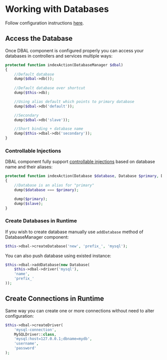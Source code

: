 # Working with Databases
Follow configuration instructions [here](/old/databasebase/overview.md).

## Access the Database
Once DBAL component is configured properly you can access your databases in controllers and services multiple ways:

```php
protected function indexAction(DatabaseManager $dbal)
{
    //Default database
    dump($dbal->db());
    
    //Default database over shortcut
    dump($this->db);

    //Using alias default which points to primary database
    dump($dbal->db('default'));

    //Secondary
    dump($dbal->db('slave'));

    //Short binding + database name
    dump($this->dbal->db('secondary'));
}
```

### Controllable Injections
DBAL component fully support [controllable injections](/old/frameworkwork/container.md) based on database name and their aliases:

```php
protected function indexAction(Database $database, Database $primary, Database $slave)
{
    //Database is an alias for "primary"
    dump($database === $primary);

    dump($primary);
    dump($slave);
}
```

### Create Databases in Runtime
If you wish to create database manually use `addDatabase` method of DatabaseManager component:

```php
$this->dbal->createDatabase('new', 'prefix_', 'mysql');
```

You can also push database using existed instance:

```php
$this->dbal->addDatabase(new Database(
    $this->dbal->driver('mysql'),
    'name',
    'prefix_'
));
```

## Create Connections in Runtime
Same way you can create one or more connections without need to alter configuration:

```php
$this->dbal->createDriver(
    'mysql-connection',
    MySQLDriver::class,
    'mysql:host=127.0.0.1;dbname=mydb',
    'username',
    'password'
);
```
